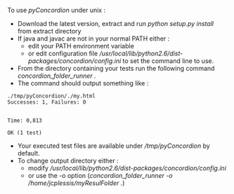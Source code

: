 To use _pyConcordion_ under unix :
  * Download the latest version, extract and run _python setup.py install_ from extract directory
  * If java and javac are not in your normal PATH either :
    * edit your PATH environment variable
    * or edit configuration file _/usr/local/lib/python2.6/dist-packages/concordion/config.ini_ to set the command line to use.
  * From the directory containing your tests run the following command _concordion\_folder\_runner ._
  * The command should output something like :
```
./tmp/pyConcordion/./my.html
Successes: 1, Failures: 0


Time: 0,813

OK (1 test)
```
  * Your executed test files are available under _/tmp/pyConcordion_ by default.
  * To change output directory either :
    * modify _/usr/local/lib/python2.6/dist-packages/concordion/config.ini_
    * or use the -o option (_concordion\_folder\_runner -o /home/jcplessis/myResulFolder ._)